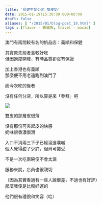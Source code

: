 ```yaml
---
title: '保健牛奶公司 雙皮奶'
date: 2015-01-19T15:30:00.000+08:00
draft: false
aliases: [ "/2015/01/blog-post_19.html" ]
tags : [flavor - 螞蟻族, travel - macao]
---
```


澳門有兩間較有名的奶品店：義順和保健

其實原先前者食較好吃  
但因過度開發，有時品質卻沒有保證

加上香港也有義順  
那麼便不用老遠跑到澳門了

而今次吃的後者

沒有任何分店，所以算是來「參拜」吧

[![](https://farm4.staticflickr.com/3788/9869925025_930732a454_z.jpg)](https://farm4.staticflickr.com/3788/9869925025_930732a454_z.jpg)

雙皮的那層皮很薄

沒有那份可夾起皮的快感  
奶味很香濃很滑

入口不消兩三下子已經溜進喉嚨  
個人覺得甜了少許，但尚可接受

不是一次吃兩碗便不會太漏  
  
服務來說，店員也很親切

（因為其實看過有一些人說很差，不過也有好評）  
那麼我便是比較好運的

他們很有禮貌和笑容（哈）